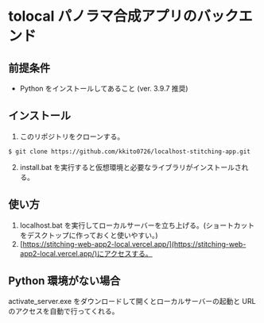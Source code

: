# tolocal パノラマ合成アプリのバックエンド

## 前提条件

- Python をインストールしてあること (ver. 3.9.7 推奨)

## インストール

1. このリポジトリをクローンする。

```
$ git clone https://github.com/kkito0726/localhost-stitching-app.git
```

2. install.bat を実行すると仮想環境と必要なライブラリがインストールされる。

## 使い方

1. localhost.bat を実行してローカルサーバーを立ち上げる。(ショートカットをデスクトップに作っておくと使いやすい。)
2. [https://stitching-web-app2-local.vercel.app/](https://stitching-web-app2-local.vercel.app/)にアクセスする。

## Python 環境がない場合

activate_server.exe をダウンロードして開くとローカルサーバーの起動と URL のアクセスを自動で行ってくれる。
